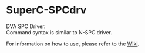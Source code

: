 # SuperC-SPCdrv
DVA SPC Driver.  
Command syntax is similar to N-SPC driver.

For information on how to use, please refer to the [Wiki](../../Wiki).


